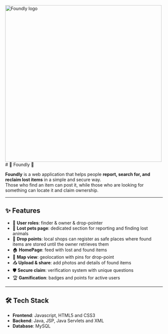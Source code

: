 
<img width="500" height="500" alt="Foundly logo" src="https://github.com/user-attachments/assets/a905d2e5-1f18-4bd2-a1be-d4be39e025d1" />
# 💚 Foundly 💚

**Foundly** is a web application that helps people **report, search for, and reclaim lost items** in a simple and secure way.  
Those who find an item can post it, while those who are looking for something can locate it and claim ownership.  

---

## ✨ Features

- 👥 **User roles**: finder & owner & drop-pointer
- 🐾 **Lost pets page**: dedicated section for reporting and finding lost animals
- 🏪 **Drop points**: local shops can register as safe places where found items are stored until the owner retrieves them
- 🏠 **HomePage**: feed with lost and found items  
- 📍 **Map view**: geolocation with pins for drop-point
- 📤 **Upload & share**: add photos and details of found items  
- 🛡 **Secure claim**: verification system with unique questions  
- 🏆 **Gamification**: badges and points for active users  

---

## 🛠 Tech Stack

- **Frontend**: Javascript, HTML5 and CSS3
- **Backend**: Java, JSP, Java Servlets and XML
- **Database**: MySQL


